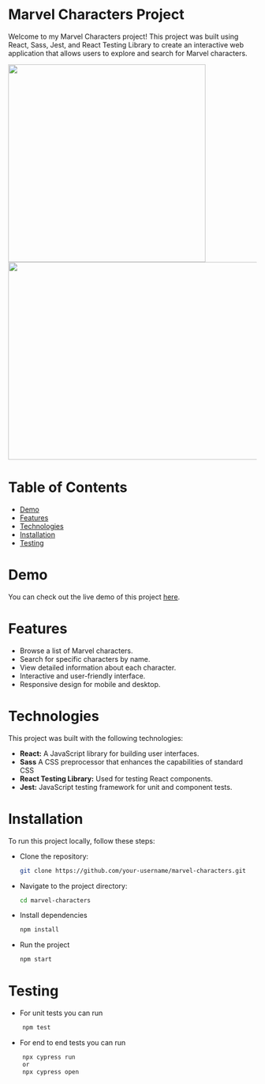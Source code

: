 # Marvel Characters Project

Welcome to my Marvel Characters project! This project was built using React, Sass, Jest, and React Testing Library to create an interactive web application that allows users to explore and search for Marvel characters.

<p float="left">
  <img src="https://github.com/VERRibeiro/marvel-characters/assets/25716858/8781337c-210a-4629-8654-e659009b14e4" width="400" height="400" />
  <img src="https://github.com/VERRibeiro/marvel-characters/assets/25716858/dd40346a-c51c-4079-baf4-9f9f18b354b5" width="600" height="400" />
</p>

# Table of Contents
<!--ts-->
- [Demo](#Demo)
- [Features](#Features)
- [Technologies](#Technologies)
- [Installation](#Installation)
- [Testing](#Testing)
<!--te-->
# Demo

You can check out the live demo of this project [here](https://verribeiro.github.io/marvel-characters/).

# Features

- Browse a list of Marvel characters.
- Search for specific characters by name.
- View detailed information about each character.
- Interactive and user-friendly interface.
- Responsive design for mobile and desktop.

# Technologies

This project was built with the following technologies:

- **React:** A JavaScript library for building user interfaces.
- **Sass** A CSS preprocessor that enhances the capabilities of standard CSS
- **React Testing Library:** Used for testing React components.
- **Jest:** JavaScript testing framework for unit and component tests.

# Installation

To run this project locally, follow these steps:

- Clone the repository:

   ```bash
   git clone https://github.com/your-username/marvel-characters.git
   ```
- Navigate to the project directory:
    ```bash
   cd marvel-characters
    ```
- Install dependencies
    ```bash
   npm install
   ```
- Run the project
    ```bash
   npm start
    ```


# Testing
- For unit tests you can run
```bash
    npm test
```
- For end to end tests you can run
```bash
    npx cypress run
    or
    npx cypress open
```

